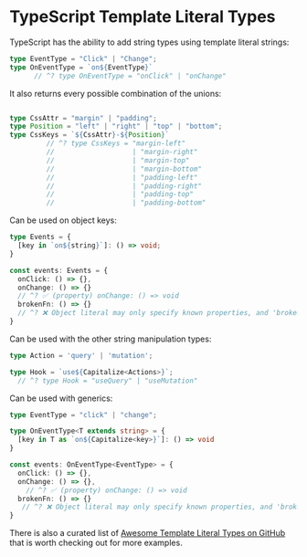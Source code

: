 # TypeScript Template Literal Types

TypeScript has the ability to add string types using template literal strings:

```ts
type EventType = "Click" | "Change";
type OnEventType = `on${EventType}`
      // ^? type OnEventType = "onClick" | "onChange"
```

It also returns every possible combination of the unions:

```ts

type CssAttr = "margin" | "padding";
type Position = "left" | "right" | "top" | "bottom";
type CssKeys = `${CssAttr}-${Position}`
         // ^? type CssKeys = "margin-left" 
         //                   | "margin-right" 
         //                   | "margin-top" 
         //                   | "margin-bottom" 
         //                   | "padding-left" 
         //                   | "padding-right" 
         //                   | "padding-top"
         //                   | "padding-bottom"
```


Can be used on object keys:

```ts
type Events = {
  [key in `on${string}`]: () => void;
}

const events: Events = {
  onClick: () => {},
  onChange: () => {}
  // ^? ✅ (property) onChange: () => void
  brokenFn: () => {}
  // ^? ❌ Object literal may only specify known properties, and 'brokenFn' does not exist in type 'Events'
}
```

Can be used with the other string manipulation types:

```ts
type Action = 'query' | 'mutation';

type Hook = `use${Capitalize<Actions>}`;
  // ^? type Hook = "useQuery" | "useMutation"
```

Can be used with generics:

```ts
type EventType = "click" | "change";

type OnEventType<T extends string> = {
  [key in T as `on${Capitalize<key>}`]: () => void
}

const events: OnEventType<EventType> = {
  onClick: () => {},
  onChange: () => {},
    // ^? ✅ (property) onChange: () => void
  brokenFn: () => {}
   // ^? ❌ Object literal may only specify known properties, and 'brokenFn' does not exist in type 'OnEventType<EventType>'
}
```

There is also a curated list of [Awesome Template Literal Types on GitHub](https://github.com/ghoullier/awesome-template-literal-types) that is worth checking out for more examples.
